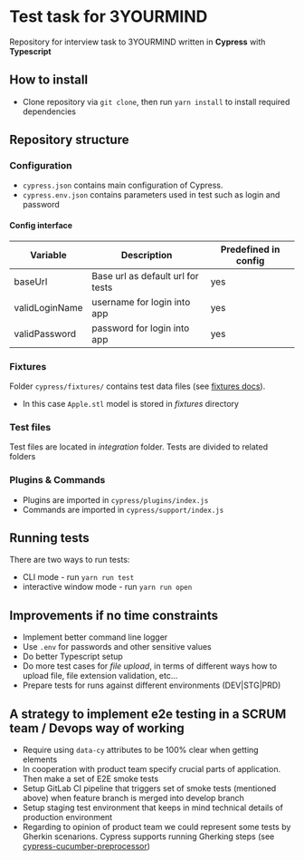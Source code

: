 # Test task for 3YOURMIND

Repository for interview task to 3YOURMIND written in **Cypress** with **Typescript**

## How to install

- Clone repository via `git clone`, then run `yarn install` to install required dependencies

## Repository structure

### Configuration

- `cypress.json` contains main configuration of Cypress.
- `cypress.env.json` contains parameters used in test such as login and password

#### Config interface

| Variable       | Description                       | Predefined in config |
| -------------- | --------------------------------- | -------------------- |
| baseUrl        | Base url as default url for tests | yes                  |
| validLoginName | username for login into app       | yes                  |
| validPassword  | password for login into app       | yes                  |

### Fixtures

Folder `cypress/fixtures/` contains test data files (see [fixtures docs](https://docs.cypress.io/api/commands/fixture.html)).

- In this case `Apple.stl` model is stored in _fixtures_ directory

### Test files

Test files are located in _integration_ folder. Tests are divided to related folders

### Plugins & Commands

- Plugins are imported in `cypress/plugins/index.js`
- Commands are imported in `cypress/support/index.js`

## Running tests

There are two ways to run tests:

- CLI mode - run `yarn run test`
- interactive window mode - run `yarn run open`

## Improvements if no time constraints

- Implement better command line logger
- Use `.env` for passwords and other sensitive values
- Do better Typescript setup
- Do more test cases for _file upload_, in terms of different ways how to upload file, file extension validation, etc...
- Prepare tests for runs against different environments (DEV|STG|PRD)

## A strategy to implement e2e testing in a SCRUM team / Devops way of working

- Require using `data-cy` attributes to be 100% clear when getting elements
- In cooperation with product team specify crucial parts of application. Then make a set of E2E smoke tests
- Setup GitLab CI pipeline that triggers set of smoke tests (mentioned above) when feature branch is merged into develop branch
- Setup staging test environment that keeps in mind technical details of production environment
- Regarding to opinion of product team we could represent some tests by Gherkin scenarions. Cypress supports running Gherking steps (see [cypress-cucumber-preprocessor](https://github.com/TheBrainFamily/cypress-cucumber-preprocessor))
